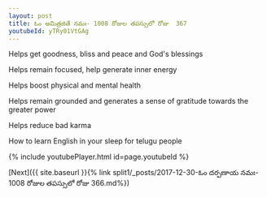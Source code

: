 ```yaml
---
layout: post
title: ఓం అమిత్రజితే నమః- 1008 రోజుల తపస్సులో రోజు  367
youtubeId: yTRy01VtGAg
---
```

 
 
Helps get goodness, bliss and peace and God's blessings
 
Helps remain focused, help generate inner energy 
 
Helps boost physical and mental health 
 
Helps remain grounded and generates a sense of gratitude towards the greater power 
 
Helps reduce bad karma
 
How to learn English in your sleep for telugu people
 
 
 
 


{% include youtubePlayer.html id=page.youtubeId %}
 
[Next]({{ site.baseurl }}{% link split1/_posts/2017-12-30-ఓం దర్పణాయ నమః- 1008 రోజుల తపస్సులో రోజు  366.md%})
 
